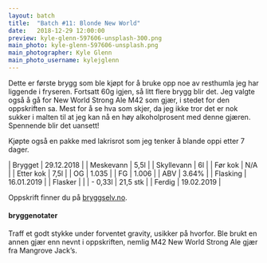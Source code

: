 ```yaml
---
layout: batch
title:  "Batch #11: Blonde New World"
date:   2018-12-29 12:00:00
preview: kyle-glenn-597606-unsplash-300.png
main_photo: kyle-glenn-597606-unsplash.png
main_photographer: Kyle Glenn
main_photo_username: kylejglenn
---
```


Dette er første brygg som ble kjøpt for å bruke opp noe av resthumla jeg har liggende i fryseren. Fortsatt 60g igjen, så litt flere brygg blir det. Jeg valgte også å gå for New World Strong Ale M42 som gjær, i stedet for den oppskriften sa. Mest for å se hva som skjer, da jeg ikke tror det er nok sukker i malten til at jeg kan nå en høy alkoholprosent med denne gjæren. Spennende blir det uansett!

Kjøpte også en pakke med lakrisrot som jeg tenker å blande oppi etter 7 dager.


| Brygget    | 29.12.2018 |
| Meskevann  | 5,5l       |
| Skyllevann | 6l         |
| Før kok    | N/A        |
| Etter kok  | 7,5l       |
| OG         | 1.035      |
| FG         | 1.006      |
| ABV        | 3.64%      |
| Flasking   | 16.01.2019 |
| Flasker    |            |
| - 0,33l    | 21,5 stk   |
| Ferdig     | 19.02.2019 |

Oppskrift finner du på [bryggselv.no](https://www.bryggselv.no/finest/102355/blonde-ale-allgrain-%C3%B8lsett-gahr-edition).


#### bryggenotater

Traff et godt stykke under forventet gravity, usikker på hvorfor. Ble brukt en annen gjær enn nevnt i oppskriften, nemlig M42 New World Strong Ale gjær fra Mangrove Jack’s.
